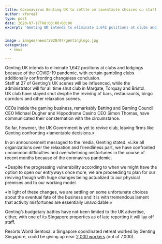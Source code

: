 ```yaml
---
title: Coronavirus Genting UK to settle on lamentable choices on staff and casinos
author: xforeal 
type: post
date: 2020-07-17T00:00:00+00:00
excerpt: 'Genting UK intends to eliminate 1,642 positions at clubs and inns because of the COVID-19 pandemic, with certain gambling clubs additionally confronting perpetual closure '


image : images/news/2020/07/gentinglogo.jpg
categories:
  - news

---
```

<div class="contenedor_primera_letra_individual_noticia" />

<div class="contenedor_primera_letra_individual_noticia">
  Genting UK intends to eliminate 1,642 positions at clubs and lodgings because of the COVID-19 pandemic, with certain gambling clubs additionally confronting changeless conclusion.
</div>

<div class="contenedor_primera_letra_individual_noticia" />

<div class="contenedor_primera_letra_individual_noticia">
  Staff at 27 of Genting&#8217;s UK scenes will be influenced, while the administrator will for all time shut club in Margate, Torquay and Bristol.
</div>

<div class="contenedor_primera_letra_individual_noticia" />

<div class="contenedor_primera_letra_individual_noticia">
  UK club have stayed shut desptie the reviving of bars, restauraunts, bingo corridors and other relaxation scenes.
</div>

CEOs inside the gaming business, remarkably Betting and Gaming Council CEO Michael Dugher and Hippodrome Casino CEO Simon Thomas, have communicated their consternation with the circumstance. 

So far, however, the UK Government is yet to revive club, leaving firms like Genting confronting &#171;lamentable decisions.&#187; 

In an announcement messaged to the media, Genting stated: &#171;Like all organizations over the relaxation and friendliness part, we have confronted uncommon difficulties and overwhelming misfortunes in the course of recent months because of the coronavirus pandemic. 

&#171;Despite the progressing vulnerability according to when we might have the option to open our entryways once more, we are proceeding to plan for our reviving though with huge changes being actualized to our physical premises and to our working model. 

&#171;In light of these changes, we are settling on some unfortunate choices about the eventual fate of the business and it is with tremendous lament that activity misfortunes are essentially unavoidable.&#187; 

Genting&#8217;s budgetary battles have not been limited to the UK advertise, either, with one of its Singapore properties as of late reporting it will lay off staff. 

Resorts World Sentosa, a Singapore coordinated retreat worked by Genting Singapore, could be giving up near [2,000 workers][1] (out of 7,000).

 [1]: #
